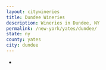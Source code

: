 ```yaml
---
layout: citywineries
title: Dundee Wineries
description: Wineries in Dundee, NY
permalink: /new-york/yates/dundee/
state: ny
county: yates
city: dundee
---
```

-
